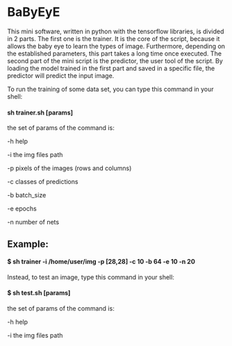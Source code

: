 # BaByEyE

This mini software, written in python with the tensorflow libraries, is divided in 2 parts.
The first one is the trainer. It is the core of the script, because it allows the baby eye to learn the types of image.
Furthermore, depending on the established parameters, this part takes a long time once executed.
The second part of the mini script is the predictor, the user tool of the script.
By loading the model trained in the first part and saved in a specific file, the predictor will predict the input image.

To run the training of some data set, you can type this command in your shell:

#### sh trainer.sh [params]

the set of params of the command is:

-h help

-i the img files path

-p pixels of the images (rows and columns)

-c classes of predictions

-b batch_size

-e epochs

-n number of nets

## Example:

#### $ sh trainer -i /home/user/img -p [28,28] -c 10 -b 64 -e 10 -n 20

Instead, to test an image, type this command in your shell:

#### $ sh test.sh [params]

the set of params of the command is:

-h help

-i the img files path
